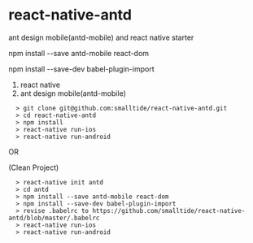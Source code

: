 # react-native-antd
ant design mobile(antd-mobile) and react native starter

npm install --save antd-mobile react-dom

npm install --save-dev babel-plugin-import

1. react native
2. ant design mobile(antd-mobile)

```
  > git clone git@github.com:smalltide/react-native-antd.git
  > cd react-native-antd
  > npm install
  > react-native run-ios
  > react-native run-android
```

OR 

(Clean Project)

```
  > react-native init antd
  > cd antd
  > npm install --save antd-mobile react-dom
  > npm install --save-dev babel-plugin-import
  > revise .babelrc to https://github.com/smalltide/react-native-antd/blob/master/.babelrc 
  > react-native run-ios
  > react-native run-android
```
